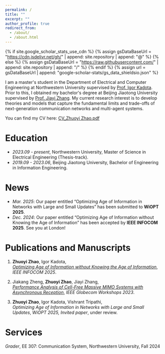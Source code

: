 ```yaml
---
permalink: /
title: ""
excerpt: ""
author_profile: true
redirect_from: 
  - /about/
  - /about.html
---
```


{% if site.google_scholar_stats_use_cdn %}
{% assign gsDataBaseUrl = "https://cdn.jsdelivr.net/gh/" | append: site.repository | append: "@" %}
{% else %}
{% assign gsDataBaseUrl = "https://raw.githubusercontent.com/" | append: site.repository | append: "/" %}
{% endif %}
{% assign url = gsDataBaseUrl | append: "google-scholar-stats/gs_data_shieldsio.json" %}

<span class='anchor' id='about-me'></span>

I am a master's student in the Department of Electrical and Computer Engineering at Northwestern University supervised by [Prof. Igor Kadota](https://sites.northwestern.edu/kadota/). Prior to this, I obtained my bachelor's degree at Beijing Jiaotong University supervised by [Prof. Jiayi Zhang](https://sites.google.com/site/jiayizhang8650/). My current research interest is to develop theories and models that capture the fundamental limits and trade-offs of next-generation communication networks and multi-agent systems. 

You can find my CV here: [CV_Zhuoyi Zhao.pdf](/assets/CV_ZhuoyiZHAO.pdf)

# Education
- *2023.09 - present*, Northwestern University, Master of Science in Electrical Engineering (Thesis-track). 
- *2019.09 - 2023.06*, Beijing Jiaotong University, Bachelor of Engineering in Information Engineering. 

# News
- *Mar. 2025*: Our paper entitled “Optimizing Age of Information in Networks with Large and Small Updates” has been submitted to **WiOPT 2025**.
- *Dec. 2024*: Our paper entitled “Optimizing Age of Information without Knowing the Age of Information” has been accepted by **IEEE INFOCOM 2025**. See you at London!

# Publications and Manuscripts 

1. **Zhuoyi Zhao**, Igor Kadota,  
   *[Optimizing Age of Information without Knowing the Age of Information](https://arxiv.org/pdf/2501.06688)*, *IEEE INFOCOM 2025*.

2. Jiakang Zheng, **Zhuoyi Zhao**, Jiayi Zhang,  
   *[Performance Analysis of Cell-Free Massive MIMO Systems with Asynchronous Reception](https://arxiv.org/pdf/2210.08869)*, *IEEE Globecom Workshops 2023*.

3. **Zhuoyi Zhao**, Igor Kadota, Vishrant Tripathi,\
   *Optimizing Age of Information in Networks with Large and Small Updates*, *WiOPT 2025, Invited paper*, under review.

# Services
*Grader*, EE 307: Communication System, Northwestern University, Fall 2024


